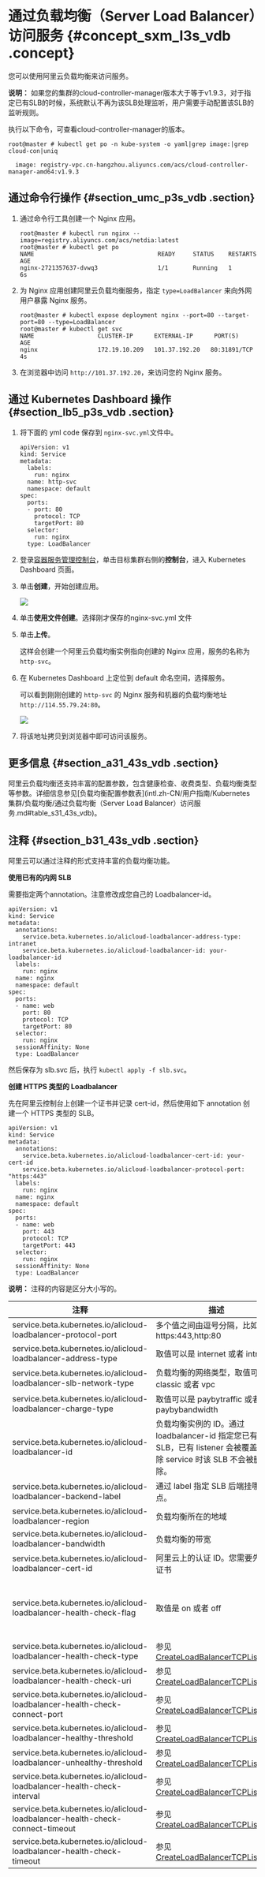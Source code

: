 # 通过负载均衡（Server Load Balancer）访问服务 {#concept_sxm_l3s_vdb .concept}

您可以使用阿里云负载均衡来访问服务。

**说明：** 如果您的集群的cloud-controller-manager版本大于等于v1.9.3，对于指定已有SLB的时候，系统默认不再为该SLB处理监听，用户需要手动配置该SLB的监听规则。

执行以下命令，可查看cloud-controller-manager的版本。

```
root@master # kubectl get po -n kube-system -o yaml|grep image:|grep cloud-con|uniq

  image: registry-vpc.cn-hangzhou.aliyuncs.com/acs/cloud-controller-manager-amd64:v1.9.3
```

## 通过命令行操作 {#section_umc_p3s_vdb .section}

1.  通过命令行工具创建一个 Nginx 应用。

    ```
    root@master # kubectl run nginx --image=registry.aliyuncs.com/acs/netdia:latest
    root@master # kubectl get po 
    NAME                                   READY     STATUS    RESTARTS   AGE
    nginx-2721357637-dvwq3                 1/1       Running   1          6s
    ```

2.  为 Nginx 应用创建阿里云负载均衡服务，指定 `type=LoadBalancer` 来向外网用户暴露 Nginx 服务。

    ```
    root@master # kubectl expose deployment nginx --port=80 --target-port=80 --type=LoadBalancer
    root@master # kubectl get svc
    NAME                  CLUSTER-IP      EXTERNAL-IP      PORT(S)                        AGE
    nginx                 172.19.10.209   101.37.192.20   80:31891/TCP                   4s
    ```

3.  在浏览器中访问 `http://101.37.192.20`，来访问您的 Nginx 服务。

## 通过 Kubernetes Dashboard 操作 {#section_lb5_p3s_vdb .section}

1.  将下面的 yml code 保存到 `nginx-svc.yml`文件中。

    ```
    apiVersion: v1
    kind: Service
    metadata:
      labels:
        run: nginx
      name: http-svc
      namespace: default
    spec:
      ports:
      - port: 80
        protocol: TCP
        targetPort: 80
      selector:
        run: nginx
      type: LoadBalancer
    ```

2.  登录[容器服务管理控制台](https://cs.console.aliyun.com)，单击目标集群右侧的**控制台**，进入 Kubernetes Dashboard 页面。
3.  单击**创建**，开始创建应用。

    ![](http://static-aliyun-doc.oss-cn-hangzhou.aliyuncs.com/assets/img/16677/15371547049066_zh-CN.png)

4.  单击**使用文件创建**。选择刚才保存的nginx-svc.yml 文件
5.  单击**上传**。

    这样会创建一个阿里云负载均衡实例指向创建的 Nginx 应用，服务的名称为 `http-svc`。

6.  在 Kubernetes Dashboard 上定位到 default 命名空间，选择服务。

    可以看到刚刚创建的 `http-svc` 的 Nginx 服务和机器的负载均衡地址 `http://114.55.79.24:80`。

    ![](http://static-aliyun-doc.oss-cn-hangzhou.aliyuncs.com/assets/img/16677/15371547049067_zh-CN.png) 

7.  将该地址拷贝到浏览器中即可访问该服务。

## 更多信息 {#section_a31_43s_vdb .section}

阿里云负载均衡还支持丰富的配置参数，包含健康检查、收费类型、负载均衡类型等参数。详细信息参见[负载均衡配置参数表](intl.zh-CN/用户指南/Kubernetes 集群/负载均衡/通过负载均衡（Server Load Balancer）访问服务.md#table_s31_43s_vdb)。

## 注释 {#section_b31_43s_vdb .section}

阿里云可以通过注释的形式支持丰富的负载均衡功能。

**使用已有的内网 SLB**

需要指定两个annotation。注意修改成您自己的 Loadbalancer-id。

```
apiVersion: v1
kind: Service
metadata:
  annotations:
    service.beta.kubernetes.io/alicloud-loadbalancer-address-type: intranet
    service.beta.kubernetes.io/alicloud-loadbalancer-id: your-loadbalancer-id
  labels:
    run: nginx
  name: nginx
  namespace: default
spec:
  ports:
  - name: web
    port: 80
    protocol: TCP
    targetPort: 80
  selector:
    run: nginx
  sessionAffinity: None
  type: LoadBalancer
```

然后保存为 slb.svc 后，执行 `kubectl apply -f slb.svc`。

**创建 HTTPS 类型的 Loadbalancer**

先在阿里云控制台上创建一个证书并记录 cert-id，然后使用如下 annotation 创建一个 HTTPS 类型的 SLB。

```
apiVersion: v1
kind: Service
metadata:
  annotations:
    service.beta.kubernetes.io/alicloud-loadbalancer-cert-id: your-cert-id
    service.beta.kubernetes.io/alicloud-loadbalancer-protocol-port: "https:443"
  labels:
    run: nginx
  name: nginx
  namespace: default
spec:
  ports:
  - name: web
    port: 443
    protocol: TCP
    targetPort: 443
  selector:
    run: nginx
  sessionAffinity: None
  type: LoadBalancer
```

**说明：** 注释的内容是区分大小写的。

|注释|描述|默认值|
|--|--|---|
|service.beta.kubernetes.io/alicloud-loadbalancer-protocol-port|多个值之间由逗号分隔，比如：https:443,http:80|无|
|service.beta.kubernetes.io/alicloud-loadbalancer-address-type|取值可以是 internet 或者 intranet|internet|
|service.beta.kubernetes.io/alicloud-loadbalancer-slb-network-type|负载均衡的网络类型，取值可以是 classic 或者 vpc|classic|
|service.beta.kubernetes.io/alicloud-loadbalancer-charge-type|取值可以是 paybytraffic 或者 paybybandwidth|paybybandwidth|
|service.beta.kubernetes.io/alicloud-loadbalancer-id|负载均衡实例的 ID。通过 loadbalancer-id 指定您已有的 SLB，已有 listener 会被覆盖， 删除 service 时该 SLB 不会被删除。|无|
|service.beta.kubernetes.io/alicloud-loadbalancer-backend-label|通过 label 指定 SLB 后端挂哪些节点。|无|
|service.beta.kubernetes.io/alicloud-loadbalancer-region|负载均衡所在的地域|无|
|service.beta.kubernetes.io/alicloud-loadbalancer-bandwidth|负载均衡的带宽|50|
|service.beta.kubernetes.io/alicloud-loadbalancer-cert-id|阿里云上的认证 ID。您需要先上传证书|“”|
|service.beta.kubernetes.io/alicloud-loadbalancer-health-check-flag|取值是 on 或者 off|默认为 off。TCP 不需要改参数。因为 TCP 默认打开健康检查，用户不可设置。|
|service.beta.kubernetes.io/alicloud-loadbalancer-health-check-type|参见[CreateLoadBalancerTCPListener](../../../../intl.zh-CN/API参考/监听/TCP监听/CreateLoadBalancerTCPListener.md#)|无|
|service.beta.kubernetes.io/alicloud-loadbalancer-health-check-uri|参见[CreateLoadBalancerTCPListener](../../../../intl.zh-CN/API参考/监听/TCP监听/CreateLoadBalancerTCPListener.md#)|无|
|service.beta.kubernetes.io/alicloud-loadbalancer-health-check-connect-port|参见[CreateLoadBalancerTCPListener](../../../../intl.zh-CN/API参考/监听/TCP监听/CreateLoadBalancerTCPListener.md#)|无|
|service.beta.kubernetes.io/alicloud-loadbalancer-healthy-threshold|参见[CreateLoadBalancerTCPListener](../../../../intl.zh-CN/API参考/监听/TCP监听/CreateLoadBalancerTCPListener.md#)|无|
|service.beta.kubernetes.io/alicloud-loadbalancer-unhealthy-threshold|参见[CreateLoadBalancerTCPListener](../../../../intl.zh-CN/API参考/监听/TCP监听/CreateLoadBalancerTCPListener.md#)|无|
|service.beta.kubernetes.io/alicloud-loadbalancer-health-check-interval|参见[CreateLoadBalancerTCPListener](../../../../intl.zh-CN/API参考/监听/TCP监听/CreateLoadBalancerTCPListener.md#)|无|
|service.beta.kubernetes.io/alicloud-loadbalancer-health-check-connect-timeout|参见[CreateLoadBalancerTCPListener](../../../../intl.zh-CN/API参考/监听/TCP监听/CreateLoadBalancerTCPListener.md#)|无|
|service.beta.kubernetes.io/alicloud-loadbalancer-health-check-timeout|参见[CreateLoadBalancerTCPListener](../../../../intl.zh-CN/API参考/监听/TCP监听/CreateLoadBalancerTCPListener.md#)|无|

